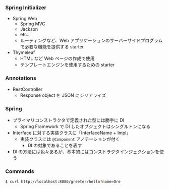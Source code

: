 ### Spring Initializer
- Spring Web
    - Spring MVC
    - Jackson
    - etc...
    - ルーティングなど、Web アプリケーションのサーバーサイドプログラムで必要な機能を提供する starter
- Thymeleaf
    - HTML など Web ページの作成で使用
    - テンプレートエンジンを使用するための starter

### Annotations
- RestController
  - Response object を JSON にシリアライズ

### Spring
- プライマリコンストラクタで定義された型には勝手に DI
  - Spring Framework で DI したオブジェクトはシングルトンになる
- Interface に対する実装クラスに「InterfaceName + Impl」
  - 実装クラスには `@Component` アノテーションが付く
    - DI の対象であることを表す
- DI の方法には色々あるが、基本的にはコンストラクタインジェクションを使う

### Commands
``` sh
$ curl http://localhost:8080/greeter/hello?name=Ore
```
